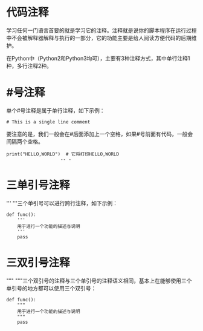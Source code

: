 # 代码注释

学习任何一门语言首要的就是学习它的注释。注释就是说你的脚本程序在运行过程中不会被解释器解释与执行的一部分，它的功能主要是给人阅读方便代码的后期维护。

在Python中（Python2和Python3均可），主要有3种注释方式，其中单行注释1种，多行注释2种。



# #号注释

单个#号注释是属于单行注释，如下示例：

```
# This is a single line comment
```

要注意的是，我们一般会在#后面添加上一个空格，如果#号前面有代码，一般会间隔两个空格。

```
print("HELLO,WORLD")  # 它将打印HELLO,WORLD
                    -- -
```



# 三单引号注释

''' '''三个单引号可以进行跨行注释，如下示例：

```
def func():
    '''
    用于进行一个功能的描述与说明
    '''
    pass
```



# 三双引号注释

""" """三个双引号的注释与三个单引号的注释语义相同，基本上在能够使用三个单引号的地方都可以使用三个双引号：

```
def func():
    """
    用于进行一个功能的描述与说明
    """
    pass
```

